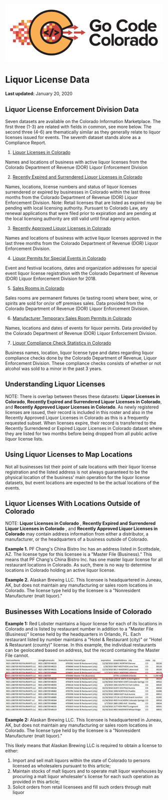 ![gcc_logo_2020](https://github.com/GoCodeColorado/GoCodeColorado-kbase-public/blob/master/Images/GC20_Logo_Condensed_transp%20-%20Copy.png)
# Liquor License Data

**Last updated:** January 20, 2020

## Liquor License Enforcement Division Data

Seven datasets are available on the Colorado Information Marketplace. The first three (1-3) are related with fields in common, see more below. The second three (4-6) are thematically similar as they generally relate to liquor licenses issued for events. The seventh dataset stands alone as a Compliance Report.

1. [Liquor Licenses in Colorado](https://data.colorado.gov/Business/Liquor-Licenses-in-Colorado/ier5-5ms2)

Names and locations of business with active liquor licenses from the Colorado Department of Revenue (DOR) Liquor Enforcement Division

2. [Recently Expired and Surrendered Liquor Licenses in Colorado](https://data.colorado.gov/Business/Recently-Expired-and-Surrendered-Liquor-Licenses-i/pwjb-9dd5)

Names, locations, license numbers and status of liquor licenses surrendered or expired by businesses in Colorado within the last three months from the Colorado Department of Revenue (DOR) Liquor Enforcement Division. Note: Retail licenses that are listed as expired may be pending with local licensing authority. Pursuant to Colorado Law, any renewal applications that were filed prior to expiration and are pending at the local licensing authority are still valid until final agency action.

3. [Recently Approved Liquor Licenses in Colorado](https://data.colorado.gov/Business/Recently-Approved-Liquor-Licenses-in-Colorado/htyp-tqzh)

Names and locations of business with active liquor licenses approved in the last three months from the Colorado Department of Revenue (DOR) Liquor Enforcement Division.

4. [Liquor Permits for Special Events in Colorado](https://data.colorado.gov/Business/Liquor-Permits-for-Special-Events-in-Colorado/d6t8-xish)

Event and festival locations, dates and organization addresses for special event liquor license registration with the Colorado Department of Revenue (DOR) Liquor Enforcement Division for 2018.

5. [Sales Rooms in Colorado](https://data.colorado.gov/Business/Sales-Rooms-in-Colorado/9pwz-gi5v)

Sales rooms are permanent fixtures (ie tasting room) where beer, wine, or spirits are sold for on/or off premises sales. Data provided from the Colorado Department of Revenue (DOR) Liquor Enforcement Division.

6. [Manufacturer Temporary Sales Room Permits in Colorado](https://data.colorado.gov/Business/Manufacturer-Sales-Room-Permits-in-Colorado/d4s4-xqg6)

Names, locations and dates of events for liquor permits. Data provided by the Colorado Department of Revenue (DOR) Liquor Enforcement Division.

7. [Liquor Compliance Check Statistics in Colorado](https://data.colorado.gov/Business/Liquor-Compliance-Check-Statistics-in-Colorado/kapc-ib6e/data)

Business names, location, liquor license type and dates regarding liquor compliance checks done by the Colorado Department of Revenue, Liquor Enforcement Division. These compliance checks consists of whether or not alcohol was sold to a minor in the past 3 years.

## Understanding Liquor Licenses

NOTE: There is overlap between theses these datasets: **Liquor Licenses in Colorado**, **Recently Expired and Surrendered Liquor Licenses in Colorado**, and **Recently Approved Liquor Licenses in Colorado**. As newly registered licenses are issued, their record is included in this roster and also in the Recently Approved Liquor Licenses in Colorado as this is a frequently requested subset. When licenses expire, their record is transferred to the Recently Surrendered or Expired Liquor Licenses in Colorado dataset where they are listed for two months before being dropped from all public active liquor license lists.

## Using Liquor Licenses to Map Locations

Not all businesses list their point of sale locations with their liquor license registration and the listed address is not always guaranteed to be the physical location of the business&#39; main operation for the liquor license datasets, but event locations are expected to be the actual locations of the events.

## Liquor Licenses With Locations Outside of Colorado

NOTE: **Liquor Licenses in Colorado** , **Recently Expired and Surrendered Liquor Licenses in Colorado** , and **Recently Approved Liquor Licenses in Colorado** may contain address information from either a distributor, a manufacturer, or the headquarters of a business outside of Colorado.

**Example 1.** PF Chang&#39;s China Bistro Inc has an address listed in Scottsdale, AZ. The license type for this licensee is a &quot;Master File (Business).&quot; This means that PF Chang&#39;s China Bistro Inc. has one master liquor license for all restaurant locations in Colorado. As such, there is no way to determine locations in Colorado holding an active liquor license.

**Example 2.** Alaskan Brewing LLC. This licensee is headquartered in Juneau, AK, but does not maintain any manufacturing or sales room locations in Colorado. The license type held by the licensee is a &quot;Nonresident Manufacturer (malt liquor).&quot;

## Businesses With Locations Inside of Colorado

**Example 1:** Red Lobster maintains a liquor license for each of its locations in Colorado and is listed by restaurant number in addition to a &quot;Master File (Business)&quot; license held by the headquarters in Orlando, FL. Each restaurant listed by number maintains a &quot;Hotel &amp; Restaurant (city)&quot; or &quot;Hotel &amp; Restaurant (county)&quot; license. In this example, the individual restaurants can be geolocated based on address, but the record containing the Master File cannot.
![cdor_1](./images/cdor_1.jpg)

**Example 2:** Alaskan Brewing LLC. This licensee is headquartered in Juneau, AK, but does not maintain any manufacturing or sales room locations in Colorado. The license type held by the licensee is a &quot;Nonresident Manufacturer (malt liquor).&quot;

This likely means that Alaskan Brewing LLC is required to obtain a license to either:

1. Import and sell malt liquors within the state of Colorado to persons licensed as wholesalers pursuant to this article;
2. Maintain stocks of malt liquors and to operate malt liquor warehouses by procuring a malt liquor wholesaler&#39;s license for each such operation as provided in this article;
3. Solicit orders from retail licensees and fill such orders through malt liquor
